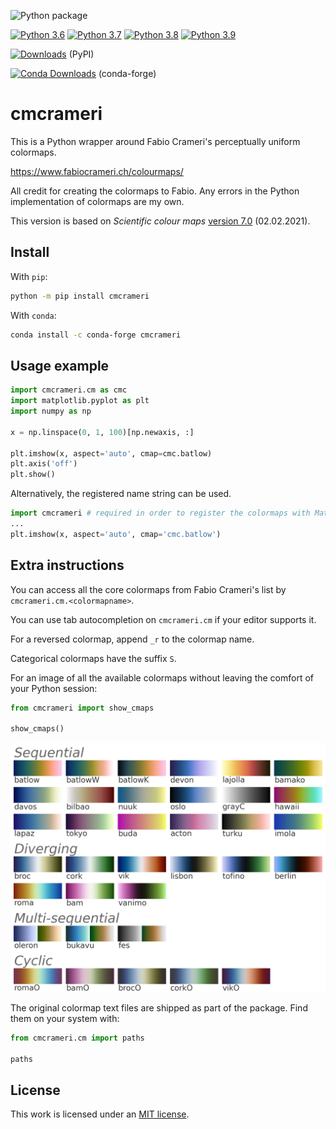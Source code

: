 ![Python package](https://github.com/callumrollo/cmcrameri/workflows/Python%20package/badge.svg)

[![Python 3.6](https://img.shields.io/badge/python-3.6-blue.svg)]()
[![Python 3.7](https://img.shields.io/badge/python-3.7-blue.svg)]()
[![Python 3.8](https://img.shields.io/badge/python-3.8-blue.svg)]()
[![Python 3.9](https://img.shields.io/badge/python-3.9-blue.svg)]()

[![Downloads](https://pepy.tech/badge/cmcrameri)](https://pepy.tech/project/cmcrameri) (PyPI)

[![Conda Downloads](https://img.shields.io/conda/dn/conda-forge/cmcrameri.svg)](https://anaconda.org/conda-forge/cmcrameri) (conda-forge)

# cmcrameri

This is a Python wrapper around Fabio Crameri's perceptually uniform colormaps.

<https://www.fabiocrameri.ch/colourmaps/>

All credit for creating the colormaps to Fabio.
Any errors in the Python implementation of colormaps are my own.

This version is based on _Scientific colour maps_ [version 7.0](https://zenodo.org/record/4491293) (02.02.2021).

## Install

With `pip`:

```sh
python -m pip install cmcrameri
```

With `conda`:

```sh
conda install -c conda-forge cmcrameri
```

## Usage example

```python
import cmcrameri.cm as cmc
import matplotlib.pyplot as plt
import numpy as np

x = np.linspace(0, 1, 100)[np.newaxis, :]

plt.imshow(x, aspect='auto', cmap=cmc.batlow)
plt.axis('off')
plt.show()
```

Alternatively, the registered name string can be used.

```python
import cmcrameri # required in order to register the colormaps with Matplotlib
...
plt.imshow(x, aspect='auto', cmap='cmc.batlow')
```

## Extra instructions

You can access all the core colormaps from Fabio Crameri's list by `cmcrameri.cm.<colormapname>`.

You can use tab autocompletion on `cmcrameri.cm` if your editor supports it.

For a reversed colormap, append `_r` to the colormap name.

Categorical colormaps have the suffix `S`.

For an image of all the available colormaps without leaving the comfort of your Python session:

```python
from cmcrameri import show_cmaps

show_cmaps()
```

![Figure demonstrating the colormaps](cmcrameri/colormaps.png)

The original colormap text files are shipped as part of the package.
Find them on your system with:

```python
from cmcrameri.cm import paths

paths
```

## License

This work is licensed under an [MIT license](https://mit-license.org/).
